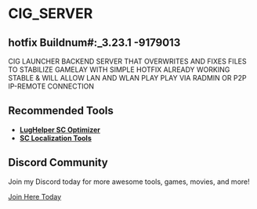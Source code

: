 # CIG_SERVER 
## hotfix Buildnum#:\_3.23.1 -9179013

CIG LAUNCHER BACKEND SERVER THAT OVERWRITES AND FIXES FILES TO STABILIZE GAMELAY WITH SIMPLE HOTFIX ALREADY WORKING STABLE & WILL ALLOW LAN AND WLAN PLAY PLAY VIA RADMIN OR P2P IP-REMOTE CONNECTION

## Recommended Tools
- [**LugHelper SC Optimizer**](https://github.com/starcitizen-lug/lug-helper/tree/main)
- [**SC Localization Tools**](https://github.com/h0useRus/StarCitizen)

## Discord Community
Join my Discord today for more awesome tools, games, movies, and more!

[Join Here Today](https://discord.gg/N5NXEgDTsD)
